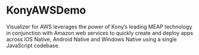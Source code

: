 # KonyAWSDemo
Visualizer for AWS leverages the power of Kony’s leading MEAP technology in conjunction with Amazon web services to quickly create and deploy apps across iOS Native, Android Native and  Windows Native using a single JavaScript codebase.   
